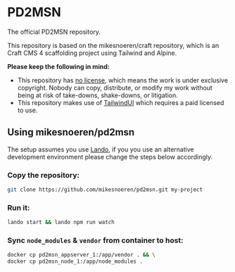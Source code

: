 # PD2MSN
The official PD2MSN repository.

This repository is based on the mikesnoeren/craft repository, which is an Craft CMS 4 scaffolding project using Tailwind and Alpine. 

**Please keep the following in mind:**
- This repository has [no license](https://choosealicense.com/no-permission/), which means the work is under exclusive copyright. Nobody can copy, distribute, or modify my work without being at risk of take-downs, shake-downs, or litigation.
- This repository makes use of [TailwindUI](https://tailwindui.com/) which requires a paid licensed to use.
## Using mikesnoeren/pd2msn
The setup assumes you use [Lando](https://github.com/lando/lando), if you you use an alternative development environment please change the steps below accordingly.

### Copy the repository:
```bash
git clone https://github.com/mikesnoeren/pd2msn.git my-project
``` 

### Run it:
```bash
lando start && lando npm run watch
```

### Sync `node_modules` & `vendor` from container to host:
```bash
docker cp pd2msn_appserver_1:/app/vendor . && \
docker cp pd2msn_node_1:/app/node_modules .
```